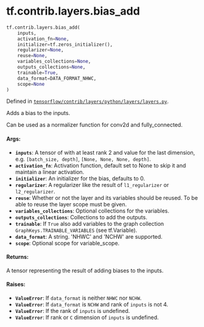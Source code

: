 <div itemscope itemtype="http://developers.google.com/ReferenceObject">
<meta itemprop="name" content="tf.contrib.layers.bias_add" />
</div>

# tf.contrib.layers.bias_add

``` python
tf.contrib.layers.bias_add(
    inputs,
    activation_fn=None,
    initializer=tf.zeros_initializer(),
    regularizer=None,
    reuse=None,
    variables_collections=None,
    outputs_collections=None,
    trainable=True,
    data_format=DATA_FORMAT_NHWC,
    scope=None
)
```



Defined in [`tensorflow/contrib/layers/python/layers/layers.py`](https://www.tensorflow.org/code/tensorflow/contrib/layers/python/layers/layers.py).

Adds a bias to the inputs.

Can be used as a normalizer function for conv2d and fully_connected.

#### Args:

* <b>`inputs`</b>: A tensor of with at least rank 2 and value for the last dimension,
    e.g. `[batch_size, depth]`, `[None, None, None, depth]`.
* <b>`activation_fn`</b>: Activation function, default set to None to skip it and
    maintain a linear activation.
* <b>`initializer`</b>: An initializer for the bias, defaults to 0.
* <b>`regularizer`</b>: A regularizer like the result of
    `l1_regularizer` or `l2_regularizer`.
* <b>`reuse`</b>: Whether or not the layer and its variables should be reused. To be
    able to reuse the layer scope must be given.
* <b>`variables_collections`</b>: Optional collections for the variables.
* <b>`outputs_collections`</b>: Collections to add the outputs.
* <b>`trainable`</b>: If `True` also add variables to the graph collection
    `GraphKeys.TRAINABLE_VARIABLES` (see tf.Variable).
* <b>`data_format`</b>: A string. 'NHWC' and 'NCHW' are supported.
* <b>`scope`</b>: Optional scope for variable_scope.


#### Returns:

A tensor representing the result of adding biases to the inputs.


#### Raises:

* <b>`ValueError`</b>: If `data_format` is neither `NHWC` nor `NCHW`.
* <b>`ValueError`</b>: If `data_format` is `NCHW` and rank of `inputs` is not 4.
* <b>`ValueError`</b>: If the rank of `inputs` is undefined.
* <b>`ValueError`</b>: If rank or `C` dimension of `inputs` is undefined.
